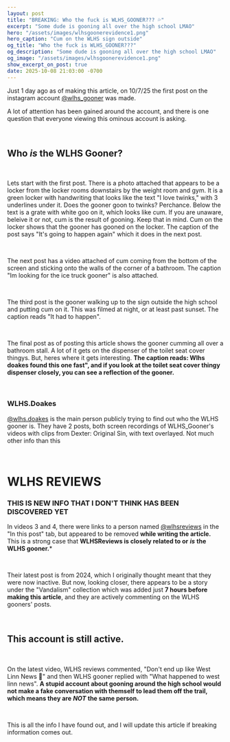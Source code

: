 ```yaml
---
layout: post
title: "BREAKING: Who the fuck is WLHS_GOONER??? 💦"
excerpt: "Some dude is gooning all over the high school LMAO"
hero: "/assets/images/wlhsgoonerevidence1.png"
hero_caption: "Cum on the WLHS sign outside"
og_title: "Who the fuck is WLHS_GOONER???"
og_description: "Some dude is gooning all over the high school LMAO"
og_image: "/assets/images/wlhsgoonerevidence1.png"
show_excerpt_on_post: true
date: 2025-10-08 21:03:00 -0700
---
```


Just 1 day ago as of making this article, on 10/7/25 the first post on the instagram account [@wlhs_gooner](https://www.instagram.com/wlhs_gooner) was made. 

A lot of attention has been gained around the account, and there is one question that everyone viewing this ominous account is asking. 

<br>

## **Who** ***is*** the WLHS Gooner?

<br>

Lets start with the first post. There is a photo attached that appears to be a locker from the locker rooms downstairs by the weight room and gym. It is a green locker with handwriting that looks like the text "I love twinks," with 3 underlines under it. Does the gooner goon to twinks? Perchance. Below the text is a grate with white goo on it, which looks like cum. If you are unaware, beleive it or not, cum is the result of gooning. Keep that in mind. Cum on the locker shows that the gooner has gooned on the locker. The caption of the post says "It's going to happen again" which it does in the next post.

<br>

The next post has a video attached of cum coming from the bottom of the screen and sticking onto the walls of the corner of a bathroom. The caption "Im looking for the ice truck gooner" is also attached.

<br>

The third post is the gooner walking up to the sign outside the high school and putting cum on it. This was filmed at night, or at least past sunset. The caption reads "It had to happen".

<br>

The final post as of posting this article shows the gooner cumming all over a bathroom stall. A lot of it gets on the dispenser of the toilet seat cover thingys. But, heres where it gets interesting. **The caption reads: Wlhs doakes found this one fast", and if you look at the toilet seat cover thingy dispenser closely, you can see a reflection of the gooner.**

<br>

### WLHS.Doakes

[@wlhs.doakes](https://www.instagram.com/wlhs.doakes) is the main person publicly trying to find out who the WLHS gooner is. They have 2 posts, both screen recordings of WLHS_Gooner's videos with clips from Dexter: Original Sin, with text overlayed. Not much other info than this

<br>

# WLHS REVIEWS
### THIS IS NEW INFO THAT I DON'T THINK HAS BEEN DISCOVERED YET

In videos 3 and 4, there were links to a person named [@wlhsreviews](https://www.instagram.com/wlhsreviews) in the "In this post" tab, but appeared to be removed **while writing the article.** This is a strong case that **WLHSReviews is closely related to or** ***is*** **the WLHS gooner.***

<br>

Their latest post is from 2024, which I originally thought meant that they were now inactive. But now, looking closer, there appears to be a story under the "Vandalism" collection which was added just **7 hours before making this article**, and they are actively commenting on the WLHS gooners' posts.

<br>

## This account is still active.

<br>

On the latest video, WLHS reviews commented, "Don't end up like West Linn News 🙏" and then WLHS gooner replied with "What happened to west linn news". **A stupid account about gooning around the high school would not make a fake conversation with themself to lead them off the trail, which means they are** ***NOT*** **the same person.**

<br>

This is all the info I have found out, and I will update this article if breaking information comes out.

